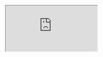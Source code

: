 <html>
<body>

<iframe src="https://www.seek.com.au/job/39732381?ref=saved
">
<!DOCTYPE html>
<html>
<h1> Ideal job </h1>

<p> This role as a cyber security analyst for Viiew requires the augmenting of the companies insurance clients project. Providing analysis on security intelligence, the Cyber Security Analyst will be tasked with identifying threats (insider threat and security investigation), quality vulnerabilities and the mitigation of risks to assets. As Viiew holds clients personal information in their database, the security analyst will be tasked with securing this information using a range of security support tools. </p>

<h4> Qualification:</h4>
<p>Along with University degree or diploma in IT or computer science or any related field, an individual will also require further certifications. Certifications such as CompTIA security +, SSCP, CCNA Security or equivalent.</p>

<h4>Skills:</h4>
<p>The individual would require a range of industry skills, the ability to use a range of on job security tools. They must be able to operate systems such as Windows and Unix. The ability to write and present reports detailing findings on their analysis of the companies security and breaches. They must possess basic IT knowledge of things they will run into in the job such as firewalls, viruses, data protection etc. Excellent verbal and presentation skills are needed, as the individual will need to be able to present and defend their findings based on their analyses.</p>

<h4>Experience: </h4>
<p>Relevant experience in the IT industry is necessary, more specifically in the network security spectrum. The more years experience in the industry the better, has individual will need a sound understanding of IT security issues and trends. I say at least 3 years of relevant experience in IT and security. Also the understanding of security standards is necessary and crucial.</p>

<h4>Current skills, qualifications and experience</h4>
<p>Currently have some general level IT experience working in several organisations and having frequent involvement with the IT side of things. However I would require a whole lot more before I'll have a real chance at this role. At least 2 years of relevant IT experience, along with the right certifications to better my chances. 
.</p>

<h4>Detailed plan on attaining this role</h4>
<p>My plan on obtaining the skills, qualifications and experience required to become a cyber security analyst is outlined in 6 steps;</p>

<br /> My first step is to of course graduate with my bachelors of IT, this is crucial for my pursuit for this career. Whilst completing my degree I will take on study for the Comptia a+ Certification, this covers general IT information and practices and will further my chances of getting employment after my degree. <br />

<br /> Next I will take on an entry level position in the IT industry preferably in Melbourne CBD. I will try to land this position as early as possible, whilst even completing my studies if I become skilled enough.<br />

<br />Once working in an entry level IT role, I will continue to further my education through acquiring several certifications. Certifications such as; CompTIA Security+,SSCP, CCNA Security or equivalent will be beneficial and increase my chances of landing a cyber security analyst role.<br />

<br />I will always be on the lookout for opportunities to further my knowledge and know how of the IT security field within my own organisation. At this point experience is what would set me apart and likely give me the edge in landing a cyber security analyst role. I will look for junior security roles, find a mentor even, ways of going about this to prepare myself.<br />

<br />Finally after roughly a year or 2 in the industry I will actively start looking for positions within my own organisation as well as seek. Although I may lack the necessary years of experience, I will still boldly pursuit this career until I get it.
.</p>


</html>


